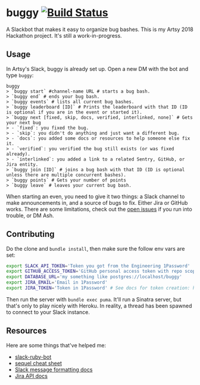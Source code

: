 # buggy [![Build Status](https://travis-ci.org/ashfurrow/buggy.svg?branch=master)](https://travis-ci.org/ashfurrow/buggy)

A Slackbot that makes it easy to organize bug bashes. This is my Artsy 2018 Hackathon project. It's still a work-in-progress.

## Usage

In Artsy's Slack, buggy is already set up. Open a new DM with the bot and type `buggy`:

```
buggy
> `buggy start` #channel-name URL # starts a bug bash.
> `buggy end` # ends your bug bash.
> `buggy events` # lists all current bug bashes.
> `buggy leaderboard [ID]` # Prints the leaderboard with that ID (ID is optional if you are in the event or started it).
> `buggy next [fixed, skip, docs, verified, interlinked, none]` # Gets your next bug
> - `fixed`: you fixed the bug.
> - `skip`: you didn't do anything and just want a different bug.
> - `docs`: you added some docs or resources to help someone else fix it.
> - `verified`: you verified the bug still exists (or was fixed already).
> - `interlinked`: you added a link to a related Sentry, GitHub, or Jira entity.
> `buggy join [ID]` # joins a bug bash with that ID (ID is optional unless there are multiple concurrent bashes).
> `buggy points` # Gets your number of points
> `buggy leave` # leaves your current bug bash.
```

When starting an even, you need to give it two things: a Slack channel to make announcements in, and a source of bugs to fix. Either Jira or GitHub works. There are some limitations, check out the [open issues](https://github.com/ashfurrow/buggy/issues) if you run into trouble, or DM Ash.

## Contributing

Do the clone and `bundle install`, then make sure the follow env vars are set:

```sh
export SLACK_API_TOKEN='Token you got from the Engineering 1Password'
export GITHUB_ACCESS_TOKEN='GitHub personal access token with repo scope'
export DATABASE_URL='my something like postgres://localhost/buggy'
export JIRA_EMAIL='Email in 1Password'
export JIRA_TOKEN='Token in 1Password' # See docs for token creation: https://confluence.atlassian.com/cloud/api-tokens-938839638.html
```

Then run the server with `bundle exec puma`. It'll run a Sinatra server, but that's only to play nicely with Heroku. In reality, a thread has been spawned to connect to your Slack instance.

## Resources

Here are some things that've helped me:

- [slack-ruby-bot](https://github.com/slack-ruby/slack-ruby-bot)
- [sequel cheat sheet](https://github.com/jeremyevans/sequel/blob/master/doc/cheat_sheet.rdoc)
- [Slack message formatting docs](https://api.slack.com/docs/message-formatting)
- [Jira API docs](https://docs.atlassian.com/software/jira/docs/api/REST/7.12.3/#api/2/search-search)

